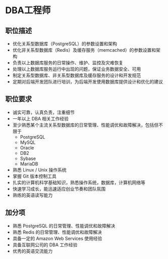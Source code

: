 # DBA工程师

## 职位描述

- 优化关系型数据库（PostgreSQL）的参数设置和架构
- 优化非关系型数据库（Redis）及缓存服务（memcached）的参数设置和架构
- 负责以上数据库服务的日常操作、维护、监控及灾难恢复
- 处理以上数据库服务运行中出现的问题，保证业务数据安全、可用
- 制定关系型数据库、非关系型数据库及缓存服务的设计和开发规范
- 定期对后端开发团队进行培训，为后端开发使用数据库提供设计和优化的建议

## 职位要求

- 诚实可靠，认真负责，注重细节
- 一年以上 DBA 相关工作经验
- 至少熟悉某个主流关系型数据库的日常管理、性能调优和故障解决，包括但不限于
	- PostgreSQL
	- MySQL
	- Oracle
	- DB2
	- Sybase
	- MariaDB
- 熟悉 Linux / Unix 操作系统
- 掌握 Git 版本控制工具
- 扎实的计算机科学基础知识，熟悉操作系统，数据库，计算机网络等
- 快速学习成长，能迅速适应创业节奏和团队氛围
- 熟练的英语读写能力

## 加分项

- 熟悉 PostgreSQL 的日常管理、性能调优和故障解决
- 熟悉 Redis 的日常管理、性能调优和故障解决
- 具备一定的 Amazon Web Services 使用经验
- 具备互联网公司的 DBA 工作经验
- 优秀的英语交流能力
